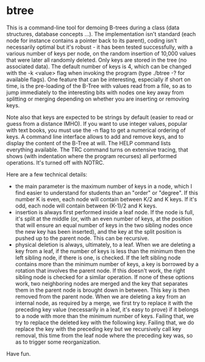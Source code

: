 # btree
This is a command-line tool for demoing B-trees during a class (data structures, database concepts ...). The implementation isn't standard (each node for instance contains a pointer back to its parent), coding isn't necessarily optimal but it's robust - it has been tested successfully, with a various number of keys per node, on the random insertion of 10,000 values that were later all randomly deleted. Only keys are stored in the tree (no associated data).
 The default number of keys is 4, which can be changed with the -k &lt;value&gt; flag when invoking the program (type ./btree -? for available flags). One feature that can be interesting, especially if short on time, is the pre-loading of the B-Tree with values read from a file, so as to jump immediately to the interesting bits with nodes one key away from splitting or merging depending on whether you are inserting or removing keys.

 Note also that keys are expected to be strings by default (easier to read or guess from a distance IMHO). If you want to use integer values, popular with text books, you must use the -n flag to get a numerical ordering of keys.
A command line interface allows to add and remove keys, and to display the content of the B-Tree at will. The HELP command lists everything available.
The TRC command turns on extensive tracing, that shows (with indentation where the program recurses) all performed operations. It's turned off with NOTRC.

Here are a few technical details:
 - the main parameter is the maximum number of keys in a node, which I find easier to understand for students than an "order" or "degree". If this number K is even, each node will contain between K/2 and K keys. If it's odd, each node will contain between (K-1)/2 and K keys.
 - insertion is always first performed inside a leaf node. If the node is full, it's split at the middle (or, with an even number of keys, at the position that will ensure an equal number of keys in the two sibling nodes once the new key has been inserted), and the key at the split position is pushed up to the parent node. This can be recursive.
 - physical deletion is always, ultimately, to a leaf.
   When we are deleting a key from a leaf, if the number of keys is less than the minimum then the left sibling node, if there is one, is checked. If the left sibling node contains more than the minimum number of keys, a key is borrowed by a rotation that involves the parent node. If this doesn't work, the right sibling node is checked for a similar operation. If none of these options work, two neighboring nodes are merged and the key that separates them in the parent node is brought down in between. This key is then removed from the parent node.
   When we are deleting a key from an internal node, as required by a merge, we first try to replace it with the preceding key value (necessarily in a leaf, it's easy to prove) if it belongs to a node with more than the minimum number of keys. Failing that, we try to replace the deleted key with the following key. Failing that, we do replace the key with the preceding key but we recursively call key removal, this time from the leaf node where the preceding key was, so as to trigger some reorganization.

Have fun.
